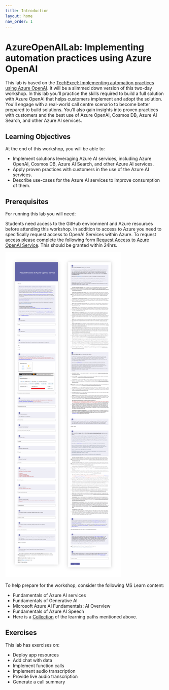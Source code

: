 ```yaml
---
title: Introduction
layout: home
nav_order: 1
---
```


# AzureOpenAILab: Implementing automation practices using Azure OpenAI

This lab is based on the [TechExcel: Implementing automation practices using Azure OpenAI](https://microsoft.github.io/TechExcel-Implementing-automation-practices-using-Azure-OpenAI). It will be a slimmed down version of this two-day workshop.
In this lab you'll practice the skills required to build a full solution with Azure OpenAI that helps customers implement and adopt the solution. You'll engage with a real-world call centre scenario to become better prepared to build solutions. You’ll also gain insights into proven practices with customers and the best use of Azure OpenAI, Cosmos DB, Azure AI Search, and other Azure AI services.

## Learning Objectives

At the end of this workshop, you will be able to:

- Implement solutions leveraging Azure AI services, including Azure OpenAI, Cosmos DB, Azure AI Search, and other Azure AI services.
- Apply proven practices with customers in the use of the Azure AI services.  
- Describe use-cases for the Azure AI services to improve consumption of them.

## Prerequisites

For running this lab you will need:

Students need access to the GitHub environment and Azure resources before attending this workshop. In addition to access to Azure you need to specifically request access to OpenAI Services within Azure. To request access please complete the following form [Request Access to Azure OpenAI Service](https://customervoice.microsoft.com/Pages/ResponsePage.aspx?id=v4j5cvGGr0GRqy180BHbR7en2Ais5pxKtso_Pz4b1_xUNTZBNzRKNlVQSFhZMU9aV09EVzYxWFdORCQlQCN0PWcu). This should be granted within 24hrs.

![Request Form Sample](media/Instructions/0000_RequestOpenAIAccess-1.png)

To help prepare for the workshop, consider the following MS Learn content:

- Fundamentals of Azure AI services
- Fundamentals of Generative AI
- Microsoft Azure AI Fundamentals: AI Overview
- Fundamentals of Azure AI Speech
- Here is a [Collection](https://learn.microsoft.com/en-us/collections/jp5a6e530r0pe) of the learning paths mentioned above.

## Exercises

This lab has exercises on:

- Deploy app resources
- Add chat with data
- Implement function calls
- Implement audio transcription
- Provide live audio transcription
- Generate a call summary
